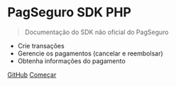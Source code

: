 # PagSeguro SDK PHP

> Documentação do SDK não oficial do PagSeguro

- Crie transações
- Gerencie os pagamentos (cancelar e reembolsar)
- Obtenha informações do pagamento

[GitHub](https://github.com/valdeirpsr/pagseguro-sdk)
[Começar](#introdução)
